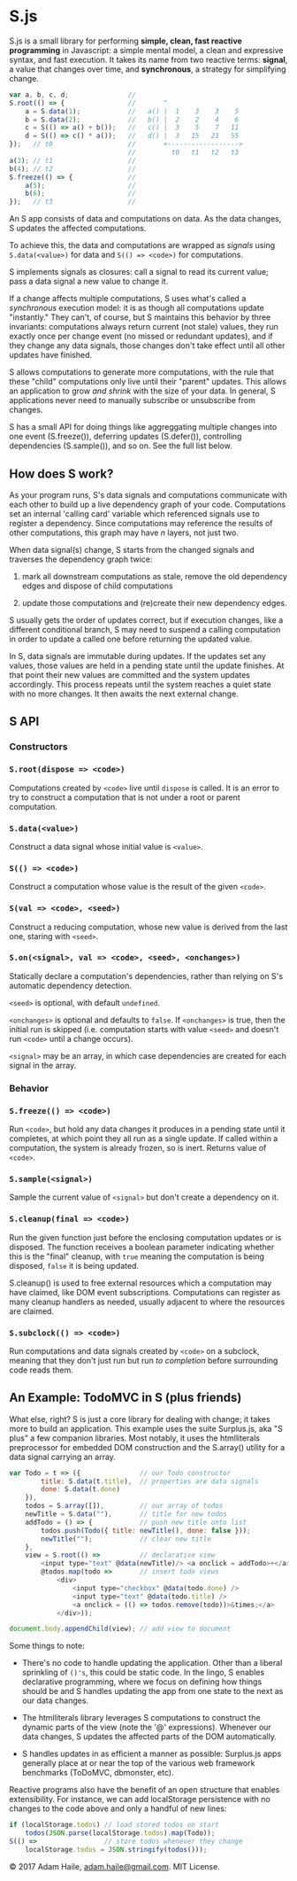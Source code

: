 # S.js

S.js is a small library for performing **simple, clean, fast reactive programming** in Javascript: a simple mental model, a clean and expressive syntax, and fast execution.  It takes its name from two reactive terms: **signal**, a value that changes over time, and **synchronous**, a strategy for simplifying change.

```javascript
var a, b, c, d;               //
S.root(() => {                //       ^
    a = S.data(1);            //   a() |  1    3    3    5       
    b = S.data(2);            //   b() |  2    2    4    6 
    c = S(() => a() + b());   //   c() |  3    5    7   11 
    d = S(() => c() * a());   //   d() |  3   15   21   55  
});   // t0                   //       +------------------>
                              //         t0   t1   t2   t3 
a(3); // t1                   //
b(4); // t2                   // 
S.freeze(() => {              //
    a(5);                     //
    b(6);                     //
});   // t3                   //
```

An S app consists of data and computations on data.  As the data changes, S updates the affected computations.

To achieve this, the data and computations are wrapped as *signals* using `S.data(<value>)` for data and `S(() => <code>)` for computations.

S implements signals as closures: call a signal to read its current value; pass a data signal a new value to change it.

If a change affects multiple computations, S uses what's called a *synchronous* execution model: it is as though all computations update "instantly."  They can't, of course, but S maintains this behavior by three invariants: computations always return current (not stale) values, they run exactly once per change event (no missed or redundant updates), and if they change any data signals, those changes don't take effect until all other updates have finished.

S allows computations to generate more computations, with the rule that these "child" computations only live until their "parent" updates.  This allows an application to grow *and shrink* with the size of your data.  In general, S applications never need to manually subscribe or unsubscribe from changes.

S has a small API for doing things like aggreggating multiple changes into one event (S.freeze()), deferring updates (S.defer()), controlling dependencies (S.sample()), and so on.  See the full list below.

## How does S work?
As your program runs, S's data signals and computations communicate with each other to build up a live dependency graph of your code.  Computations set an internal 'calling card' variable which referenced signals use to register a dependency.  Since computations may reference the results of other computations, this graph may have _n_ layers, not just two. 

When data signal(s) change, S starts from the changed signals and traverses the dependency graph twice: 

1) mark all downstream computations as stale, remove the old dependency edges and dispose of child computations

2) update those computations and (re)create their new dependency edges.  

S usually gets the order of updates correct, but if execution changes, like a different conditional branch, S may need to suspend a calling computation in order to update a called one before returning the updated value.

In S, data signals are immutable during updates.  If the updates set any values, those values are held in a pending state until the update finishes.  At that point their new values are committed and the system updates accordingly.  This process repeats until the system reaches a quiet state with no more changes.  It then awaits the next external change.

## S API

### Constructors

### `S.root(dispose => <code>)`
Computations created by `<code>` live until `dispose` is called.  It is an error to try to construct a computation that is not under a root or parent computation.

### `S.data(<value>)`
Construct a data signal whose initial value is `<value>`.

### `S(() => <code>)`
Construct a computation whose value is the result of the given `<code>`.

### `S(val => <code>, <seed>)`
Construct a reducing computation, whose new value is derived from the last one, staring with `<seed>`.

### `S.on(<signal>, val => <code>, <seed>, <onchanges>)`
Statically declare a computation's dependencies, rather than relying on S's automatic dependency detection. 

`<seed>` is optional, with default `undefined`.

`<onchanges>` is optional and defaults to `false`.  If `<onchanges>` is true, then the initial run is skipped (i.e. computation starts with value `<seed>` and doesn't run `<code>` until a change occurs).

`<signal>` may be an array, in which case dependencies are created for each signal in the array.

### Behavior

### `S.freeze(() => <code>)`
Run `<code>`, but hold any data changes it produces in a pending state until it completes, at which point they all run as a single update.  If called within a computation, the system is already frozen, so is inert.  Returns value of `<code>`.

### `S.sample(<signal>)`
Sample the current value of `<signal>` but don't create a dependency on it.

### `S.cleanup(final => <code>)`
Run the given function just before the enclosing computation updates or is disposed.  The function receives a boolean parameter indicating whether this is the "final" cleanup, with `true` meaning the computation is being disposed, `false` it is being updated.

S.cleanup() is used to free external resources which a computation may have claimed, like DOM event subscriptions.  Computations can register as many cleanup handlers as needed, usually adjacent to where the resources are claimed.

### `S.subclock(() => <code>)`
Run computations and data signals created by `<code>` on a subclock, meaning that they don't just run but run *to completion* before surrounding code reads them.

## An Example: TodoMVC in S (plus friends)
What else, right?  S is just a core library for dealing with change; it takes more to build an application.  This example uses the suite Surplus.js, aka "S plus" a few companion libraries.  Most notably, it uses the htmlliterals preprocessor for embedded DOM construction and the S.array() utility for a data signal carrying an array.
```javascript
var Todo = t => ({               // our Todo constructor
        title: S.data(t.title),  // properties are data signals
        done: S.data(t.done)
    }),
    todos = S.array([]),         // our array of todos
    newTitle = S.data(""),       // title for new todos
    addTodo = () => {            // push new title onto list
        todos.push(Todo({ title: newTitle(), done: false }));
        newTitle("");            // clear new title
    },
    view = S.root(() =>          // declarative view
        <input type="text" @data(newTitle)/> <a onclick = addTodo>+</a>
        @todos.map(todo =>       // insert todo views
            <div>
                <input type="checkbox" @data(todo.done) />
                <input type="text" @data(todo.title) />
                <a onclick = (() => todos.remove(todo))>&times;</a>
            </div>));

document.body.appendChild(view); // add view to document
```
Some things to note:

- There's no code to handle updating the application.  Other than a liberal sprinkling of `()'s`, this could be static code.  In the lingo, S enables declarative programming, where we focus on defining how things should be and S handles updating the app from one state to the next as our data changes.

- The htmlliterals library leverages S computations to construct the dynamic parts of the view (note the '@' expressions).  Whenever our data changes, S updates the affected parts of the DOM automatically.  

- S handles updates in as efficient a manner as possible: Surplus.js apps generally place at or near the top of the various web framework benchmarks (ToDoMVC, dbmonster, etc).

Reactive programs also have the benefit of an open structure that enables extensibility.  For instance, we can add localStorage persistence with no changes to the code above and only a handful of new lines:

```javascript
if (localStorage.todos) // load stored todos on start
    todos(JSON.parse(localStorage.todos).map(Todo));
S(() =>                 // store todos whenever they change
    localStorage.todos = JSON.stringify(todos()));
```

&copy; 2017 Adam Haile, adam.haile@gmail.com.  MIT License.
